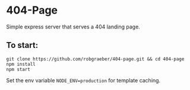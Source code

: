 # 404-Page
Simple express server that serves a 404 landing page.

To start:
------

```
git clone https://github.com/robgraeber/404-page.git && cd 404-page 
npm install
npm start
```

Set the env variable `NODE_ENV=production` for template caching.
